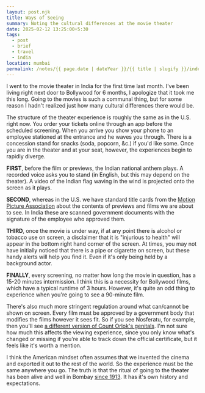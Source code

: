 ```yaml
---
layout: post.njk
title: Ways of Seeing
summary: Noting the cultural differences at the movie theater
date: 2025-02-12 13:25:00+5:30
tags:
  - post
  - brief
  - travel
  - india
location: mumbai
permalink: /notes/{{ page.date | dateYear }}/{{ title | slugify }}/index.html
---
```


I went to the movie theater in India for the first time last month. I've been living right next door to Bollywood for 6 months, I apologize that it took me this long. Going to the movies is such a communal thing, but for some reason I hadn't realized just how many cultural differences there would be.

The structure of the theater experience is roughly the same as in the U.S. right now. You order your tickets online through an app before the scheduled screening. When you arrive you show your phone to an employee stationed at the entrance and he waves you through. There is a concession stand for snacks (soda, popcorn, &c.) if you'd like some. Once you are in the theater and at your seat, however, the experiences begin to rapidly diverge.

**FIRST**, before the film or previews, the Indian national anthem plays. A recorded voice asks you to stand (in English, but this may depend on the theater). A video of the Indian flag waving in the wind is projected onto the screen as it plays.

**SECOND**, whereas in the U.S. we have standard title cards from the [Motion Picture Association](https://www.motionpictures.org/) about the contents of previews and films we are about to see. In India these are scanned government documents with the signature of the employee who approved them.

**THIRD**, once the movie is under way, if at any point there is alcohol or tobacco use on screen, a disclaimer that it is "injurious to health" will appear in the bottom right hand corner of the screen. At times, you may not have initially noticed that there is a pipe or cigarette on screen, but these handy alerts will help you find it. Even if it's only being held by a background actor.

**FINALLY**, every screening, no matter how long the movie in question, has a 15-20 minutes intermission. I think this is a necessity for Bollywood films, which have a typical runtime of 3 hours. However, it's quite an odd thing to experience when you're going to see a 90-minute film.

There's also much more stringent regulation around what can/cannot be shown on screen. Every film must be approved by a government body that modifies the films however it sees fit. So if you see Nosferatu, for example, then you'll see [a different version of Count Orlok's genitals](https://bsky.app/profile/aroon.in/post/3le7rujlclk2z). I'm not sure how much this affects the viewing experience, since you only know what's changed or missing if you're able to track down the official certificate, but it feels like it's worth a mention.

I think the American mindset often assumes that we invented the cinema and exported it out to the rest of the world. So the experience must be the same anywhere you go. The truth is that the ritual of going to the theater has been alive and well in Bombay [since 1913](https://en.wikipedia.org/wiki/Raja_Harishchandra#Film_premiere). It has it's own history and expectations.
